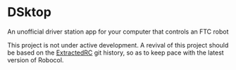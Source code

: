 # DSktop
An unofficial driver station app for your computer that controls an FTC robot

This project is not under active development. A revival of this project should be based on the [ExtractedRC](https://github.com/OpenFTC/Extracted-RC) git history, so as to keep pace with the latest version of Robocol.
